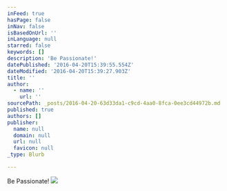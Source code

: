 ```yaml
---
inFeed: true
hasPage: false
inNav: false
isBasedOnUrl: ''
inLanguage: null
starred: false
keywords: []
description: 'Be Passionate!'
datePublished: '2016-04-20T15:39:55.554Z'
dateModified: '2016-04-20T15:39:27.903Z'
title: ''
author:
  - name: ''
    url: ''
sourcePath: _posts/2016-04-20-63d33da1-c9cd-4aa0-8fca-0ee3cd44972b.md
published: true
authors: []
publisher:
  name: null
  domain: null
  url: null
  favicon: null
_type: Blurb

---
```

Be Passionate!
![](https://the-grid-user-content.s3-us-west-2.amazonaws.com/3ecc0115-f7e8-4fc2-ad78-1e02929baa04.png)